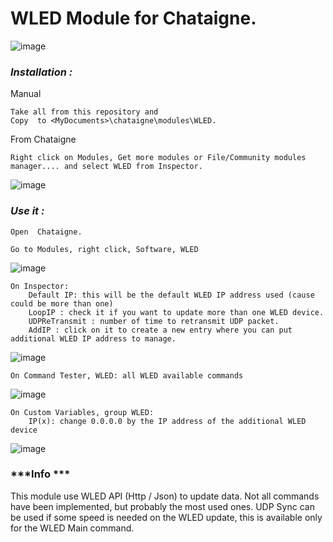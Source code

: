 # **WLED Module for Chataigne.**
![image](https://user-images.githubusercontent.com/121941293/217917087-ea2df590-351b-4227-a9d8-8c8d560901e5.png)

### ***Installation :***

Manual
```
Take all from this repository and 
Copy  to <MyDocuments>\chataigne\modules\WLED.
```
From Chataigne 
```
Right click on Modules, Get more modules or File/Community modules manager.... and select WLED from Inspector.
```
![image](https://user-images.githubusercontent.com/121941293/217872642-e380f4ef-6b3b-430d-8ec1-e5aedd09e587.png)


### ***Use it :***

```
Open  Chataigne.

Go to Modules, right click, Software, WLED
```
![image](https://user-images.githubusercontent.com/121941293/217875056-b8336e70-1c07-4d93-97de-dde0563a8046.png)


```
On Inspector:
	Default IP: this will be the default WLED IP address used (cause could be more than one)
	LoopIP : check it if you want to update more than one WLED device.
	UDPReTransmit : number of time to retransmit UDP packet.
	AddIP : click on it to create a new entry where you can put additional WLED IP address to manage.
```
![image](https://user-images.githubusercontent.com/121941293/217876721-c0be515b-d0a1-4bec-a425-339e973e9822.png)

```
On Command Tester, WLED: all WLED available commands
```
![image](https://user-images.githubusercontent.com/121941293/217877203-7e832d2c-993a-41f4-9977-47a753c166ce.png)

```
On Custom Variables, group WLED:
	IP(x): change 0.0.0.0 by the IP address of the additional WLED device
```
![image](https://user-images.githubusercontent.com/121941293/217877867-e991865b-5033-409a-b99b-73b650732ef6.png)



### ***Info ***

This module use WLED API (Http / Json) to update data. Not all commands have been implemented, but probably the most used ones. 
UDP Sync can be used if some speed is needed on the WLED update, this is available only for the WLED Main command.
